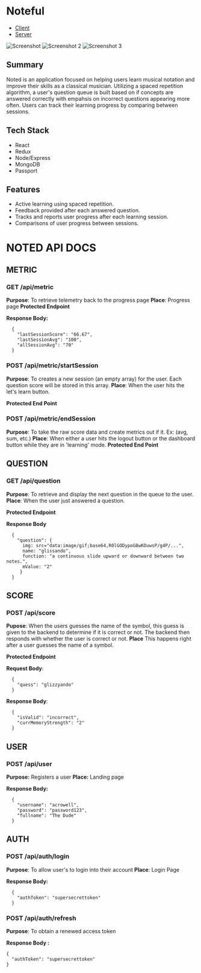# Noteful
- [Client](https://noted-client.herokuapp.com)
- [Server](https://noted-server.herokuapp.com/api)


![Screenshot](https://i.imgur.com/ro6IbMb.png)
![Screenshot 2](https://i.imgur.com/0rtvoY8.png)
![Screenshot 3](https://i.imgur.com/m7dmF86.png)

## Summary
Noted is an application focused on helping users learn musical notation and improve their skills as a classical musician. Utilizing a spaced repetition algorithm, a user's question queue is built based on if concepts are answered correctly with empahsis on incorrect questions appearing more often. Users can track their learning progress by comparing between sessions.

## Tech Stack
- React
- Redux
- Node/Express
- MongoDB
- Passport

## Features
- Active learning using spaced repetition.
- Feedback provided after each answered question.
- Tracks and reports user progress after each learning session.
- Comparisons of user progress between sessions.

# NOTED API DOCS
## METRIC
### GET /api/metric

**Purpose**: To retrieve telemetry back to the progress page
**Place**: Progress page
**Protected Endpoint**

**Response Body:**
```
  { 
    "lastSessionScore": "66.67", 
    "lastSessionAvg": "100", 
    "allSessionAvg": "70"
  }
```
### POST /api/metric/startSession

**Purpose**: To creates a new session (an empty array) for the user. Each question score will be stored in this array. 
**Place**: When the user hits the let's learn button. 

**Protected End Point**

### POST /api/metric/endSession

**Purpose**: To take the raw score data and create metrics out if it. Ex: (avg, sum, etc.)
**Place**: When either a user hits the logout button or the dashboard button while they are in 'learning' mode. 
**Protected End Point**

## QUESTION
### GET /api/question

**Purpose**: To retrieve and display the next question in the queue to the user. 
**Place**: When the user just answered a question. 

**Protected Endpoint**

**Response Body**
```
  { 
    "question": { 
      img: src="data:image/gif;base64,R0lGODypoG8wKOuwsP/g4P/...", 
      name: "glissando", 
      function: "a continuous slide upward or downward between two notes.", 
      mValue: "2"
     }
  }
```

## SCORE
### POST /api/score

**Pupose**: When the users guesses the name of the symbol, this guess is given to the backend to determine if it is correct or not. The backend then responds with whether the user is correct or not. 
**Place** This happens right after a user guesses the name of a symbol. 

**Protected Endpoint**

**Request Body**: 
``` 
  { 
    "quess": "glizzyando"
  }
```

**Response Body**: 
``` 
  { 
    "isValid": "incorrect",
    "currMemoryStrength": "2"
  }
```

## USER
### POST /api/user

**Purpose:** Registers a user
**Place:** Landing page

**Response Body:**
```
  { 
    "username": "acrowell", 
    "password": "password123", 
    "fullname": "The Dude"
  }
```

## AUTH
### POST /api/auth/login

**Purpose**: To allow user's to login into their account 
**Place**: Login Page

**Response Body:**
```
  {
    "authToken": "supersecrettoken"
  }
```

### POST /api/auth/refresh

**Purpose**: To obtain a renewed access token

**Response Body :**
```
{
  "authToken": "supersecrettoken"
}
```




